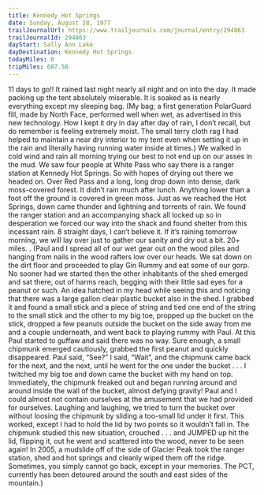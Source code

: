 ```yaml
---
title: Kennedy Hot Springs
date: Sunday, August 28, 1977
trailJournalUrl: https://www.trailjournals.com/journal/entry/294863
trailJournalId: 294863
dayStart: Sally Ann Lake
dayDestination: Kennedy Hot Springs
todayMiles: 0
tripMiles: 687.50
---
```

11 days to go!! It rained last night nearly all night and on into the day. It made packing up the tent absolutely miserable. It is soaked as is nearly everything except my sleeping bag. (My bag; a first generation PolarGuard fill, made by North Face, performed well when wet, as advertised in this new technology. How I kept it dry in day after day of rain, I don’t recall, but do remember is feeling extremely moist. The small terry cloth rag I had helped to maintain a near dry interior to my tent even when setting it up in the rain and literally having running water inside at times.) We walked in cold wind and rain all morning trying our best to not end up on our asses in the mud. We saw four people at White Pass who say there is a ranger station at Kennedy Hot Springs. So with hopes of drying out there we headed on. Over Red Pass and a long, long drop down into dense, dark moss-covered forest. It didn’t rain much after lunch. Anything lower than a foot off the ground is covered in green moss. Just as we reached the Hot Springs, down came thunder and lightning and torrents of rain. We found the ranger station and an accompanying shack all locked up so in desperation we forced our way into the shack and found shelter from this incessant rain. 8 straight days, I can’t believe it. If it’s raining tomorrow morning, we will lay over just to gather our sanity and dry out a bit. 20+ miles. . (Paul and I spread all of our wet gear out on the wood piles and hanging from nails in the wood rafters low over our heads. We sat down on the dirt floor and proceeded to play Gin Rummy and eat some of our gorp. No sooner had we started then the other inhabitants of the shed emerged and sat there, out of harms reach, begging with their little sad eyes for a peanut or such. An idea hatched in my head while seeing this and noticing that there was a large gallon clear plastic bucket also in the shed. I grabbed it and found a small stick and a piece of string and tied one end of the string to the small stick and the other to my big toe, propped up the bucket on the stick, dropped a few peanuts outside the bucket on the side away from me and a couple underneath, and went back to playing rummy with Paul. At this Paul started to guffaw and said there was no way. Sure enough, a small chipmunk emerged cautiously, grabbed the first peanut and quickly disappeared. Paul said, “See?” I said, “Wait”, and the chipmunk came back for the next, and the next, until he went for the one under the bucket . . . I twitched my big toe and down came the bucket with my hand on top. Immediately, the chipmunk freaked out and began running around and around inside the wall of the bucket, almost defying gravity! Paul and I could almost not contain ourselves at the amusement that we had provided for ourselves. Laughing and laughing, we tried to turn the bucket over without loosing the chipmunk by sliding a too-small lid under it first. This worked, except I had to hold the lid by two points so it wouldn’t fall in. The chipmunk studied this new situation, crouched . . . and JUMPED up hit the lid, flipping it, out he went and scattered into the wood, never to be seen again! In 2005, a mudslide off of the side of Glacier Peak took the ranger station, shed and hot springs and cleanly wiped them off the ridge. Sometimes, you simply cannot go back, except in your memories. The PCT, currently has been detoured around the south and east sides of the mountain.)
